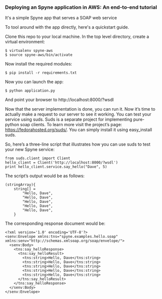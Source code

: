 ### Deploying an Spyne application in AWS: An end-to-end tutorial

It's a simple Spyne app that serves a SOAP web service

To tool around with the app directly, here's a quickstart guide. 

Clone this repo to your local machine. In the top level directory, create a virtual environment:
```
$ virtualenv spyne-aws
$ source spyne-aws/bin/activate
```
Now install the required modules:
```
$ pip install -r requirements.txt
```
Now you can launch the app:
```
$ python application.py
```
And point your browser to http://localhost:8000/?wsdl

Now that the server implementation is done, you can run it. Now it’s time to actually make a request to our server to see it working.
You can test your service using suds. Suds is a separate project for implementing pure-python soap clients. To learn more visit the project’s page: https://fedorahosted.org/suds/. You can simply install it using easy_install suds.

So, here’s a three-line script that illustrates how you can use suds to test your new Spyne service:
```
from suds.client import Client
hello_client = Client('http://localhost:8000/?wsdl')
print hello_client.service.say_hello("Dave", 5)
```
The script’s output would be as follows:
```
(stringArray){
    string[] =
        "Hello, Dave",
        "Hello, Dave",
        "Hello, Dave",
        "Hello, Dave",
        "Hello, Dave",
    }
```
The corresponding response document would be:
```
<?xml version='1.0' encoding='UTF-8'?>
<senv:Envelope xmlns:tns="spyne.examples.hello.soap" xmlns:senv="http://schemas.xmlsoap.org/soap/envelope/">
  <senv:Body>
    <tns:say_helloResponse>
      <tns:say_helloResult>
        <tns:string>Hello, Dave</tns:string>
        <tns:string>Hello, Dave</tns:string>
        <tns:string>Hello, Dave</tns:string>
        <tns:string>Hello, Dave</tns:string>
        <tns:string>Hello, Dave</tns:string>
      </tns:say_helloResult>
    </tns:say_helloResponse>
  </senv:Body>
</senv:Envelope>
```
